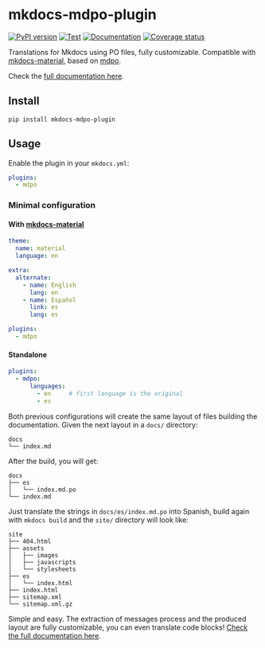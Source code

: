 # mkdocs-mdpo-plugin

[![PyPI version](https://img.shields.io/pypi/v/mkdocs-mdpo-plugin?label=version)](https://pypi.org/project/mkdocs-mdpo-plugin)
[![Test](https://img.shields.io/github/workflow/status/mondeja/mkdocs-mdpo-plugin/CI?label=tests&logo=github)](https://github.com/mondeja/mkdocs-mdpo-plugin/actions?query=workflow%3ACI)
[![Documentation](https://img.shields.io/github/workflow/status/mondeja/mkdocs-mdpo-plugin/Github%20Pages?label=docs&logo=github)](https://mondeja.github.io/mkdocs-mdpo-plugin)
[![Coverage status](https://img.shields.io/coveralls/github/mondeja/mkdocs-mdpo-plugin?logo=coveralls)](https://coveralls.io/github/mondeja/mkdocs-mdpo-plugin)

<!--description-start-->

Translations for Mkdocs using PO files, fully customizable.
Compatible with [mkdocs-material](https://squidfunk.github.io/mkdocs-material),
based on [mdpo](https://mdpo.readthedocs.io).

<!--description-end-->

Check the [full documentation here](https://mondeja.github.io/mkdocs-mdpo-plugin).

<!--intro-start-->

## Install

```
pip install mkdocs-mdpo-plugin
```

## Usage

Enable the plugin in your `mkdocs.yml`:

```yaml
plugins:
  - mdpo
```

### Minimal configuration

#### With [mkdocs-material](https://squidfunk.github.io/mkdocs-material)

```yaml
theme:
  name: material
  language: en

extra:
  alternate:
    - name: English
      lang: en
    - name: Español
      link: es
      lang: es

plugins:
  - mdpo
```

#### Standalone

<!-- mdpo-include-codeblock -->
```yaml
plugins:
  - mdpo:
      languages:
        - en     # first language is the original
        - es
```

Both previous configurations will create the same layout of files building the
documentation. Given the next layout in a `docs/` directory:

```
docs
└── index.md
```

After the build, you will get:

```
docs
├── es
│   └── index.md.po
└── index.md
```

Just translate the strings in `docs/es/index.md.po` into Spanish, build again
with `mkdocs build` and the `site/` directory will look like:

```
site
├── 404.html
├── assets
│   ├── images
│   ├── javascripts
│   └── stylesheets
├── es
│   └── index.html
├── index.html
├── sitemap.xml
└── sitemap.xml.gz
```

<!--intro-end-->

Simple and easy. The extraction of messages process and the produced
layout are fully customizable, you can even translate code blocks!
[Check the full documentation here](https://mondeja.github.io/mkdocs-mdpo-plugin).
